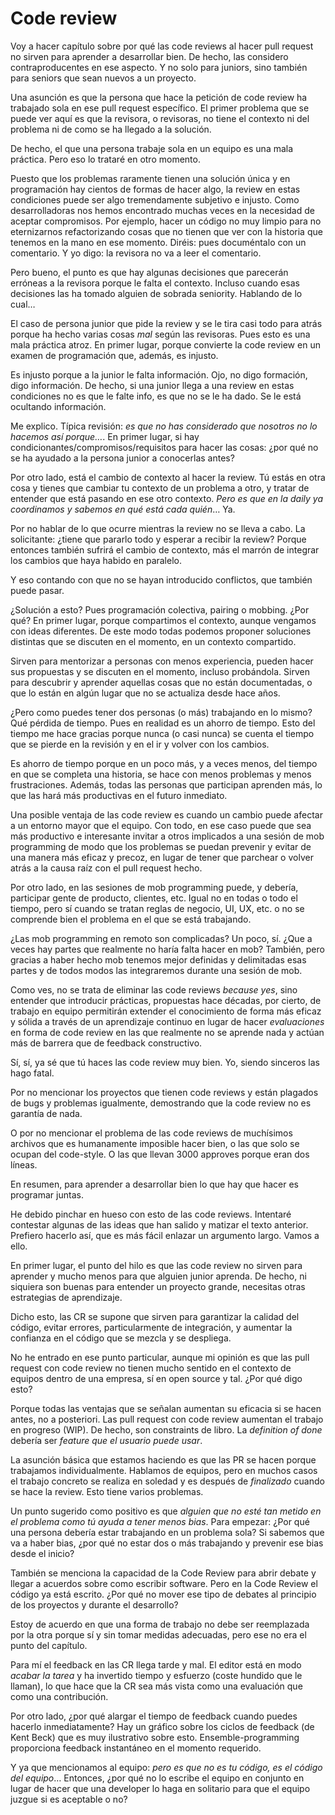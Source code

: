 # Code review

Voy a hacer capítulo sobre por qué las code reviews al hacer pull request no sirven para aprender a desarrollar bien. De hecho, las considero contraproducentes en ese aspecto. Y no solo para juniors, sino también para seniors que sean nuevos a un proyecto.

Una asunción es que la persona que hace la petición de code review ha trabajado sola en ese pull request específico. El primer problema que se puede ver aquí es que la revisora, o revisoras, no tiene el contexto ni del problema ni de como se ha llegado a la solución.

De hecho, el que una persona trabaje sola en un equipo es una mala práctica. Pero eso lo trataré en otro momento.

Puesto que los problemas raramente tienen una solución única y en programación hay cientos de formas de hacer algo, la review en estas condiciones puede ser algo tremendamente subjetivo e injusto. Como desarrolladoras nos hemos encontrado muchas veces en la necesidad de aceptar compromisos. Por ejemplo, hacer un código no muy limpio para no eternizarnos refactorizando cosas que no tienen que ver con la historia que tenemos en la mano en ese momento. Diréis: pues documéntalo con un comentario. Y yo digo: la revisora no va a leer el comentario.

Pero bueno, el punto es que hay algunas decisiones que parecerán erróneas a la revisora porque le falta el contexto. Incluso cuando esas decisiones las ha tomado alguien de sobrada seniority. Hablando de lo cual…

El caso de persona junior que pide la review y se le tira casi todo para atrás porque ha hecho varias cosas _mal_ según las revisoras. Pues esto es una mala práctica atroz. En primer lugar, porque convierte la code review en un examen de programación que, además, es injusto.

Es injusto porque a la junior le falta información. Ojo, no digo formación, digo información. De hecho, si una junior llega a una review en estas condiciones no es que le falte info, es que no se le ha dado. Se le está ocultando información.

Me explico. Típica revisión: _es que no has considerado que nosotros no lo hacemos así porque…_. En primer lugar, si hay condicionantes/compromisos/requisitos para hacer las cosas: ¿por qué no se ha ayudado a la persona junior a conocerlas antes?

Por otro lado, está el cambio de contexto al hacer la review. Tú estás en otra cosa y tienes que cambiar tu contexto de un problema a otro, y tratar de entender que está pasando en ese otro contexto. _Pero es que en la daily ya coordinamos y sabemos en qué está cada quién_… Ya.

Por no hablar de lo que ocurre mientras la review no se lleva a cabo. La solicitante: ¿tiene que pararlo todo y esperar a recibir la review? Porque entonces también sufrirá el cambio de contexto, más el marrón de integrar los cambios que haya habido en paralelo.

Y eso contando con que no se hayan introducido conflictos, que también puede pasar.

¿Solución a esto? Pues programación colectiva, pairing o mobbing. ¿Por qué? En primer lugar, porque compartimos el contexto, aunque vengamos con ideas diferentes. De este modo todas podemos proponer soluciones distintas que se discuten en el momento, en un contexto compartido.

Sirven para mentorizar a personas con menos experiencia, pueden hacer sus propuestas y se discuten en el momento, incluso probándola. Sirven para descubrir y aprender aquellas cosas que no están documentadas, o que lo están en algún lugar que no se actualiza desde hace años.

¿Pero como puedes tener dos personas (o más) trabajando en lo mismo? Qué pérdida de tiempo. Pues en realidad es un ahorro de tiempo. Esto del tiempo me hace gracias porque nunca (o casi nunca) se cuenta el tiempo que se pierde en la revisión y en el ir y volver con los cambios.

Es ahorro de tiempo porque en un poco más, y a veces menos, del tiempo en que se completa una historia, se hace con menos problemas y menos frustraciones. Además, todas las personas que participan aprenden más, lo que las hará más productivas en el futuro inmediato.

Una posible ventaja de las code review es cuando un cambio puede afectar a un entorno mayor que el equipo. Con todo, en ese caso puede que sea más productivo e interesante invitar a otros implicados a una sesión de mob programming de modo que los problemas se puedan prevenir y evitar de una manera más eficaz y precoz, en lugar de tener que parchear o volver atrás a la causa raíz con el pull request hecho.

Por otro lado, en las sesiones de mob programming puede, y debería, participar gente de producto, clientes, etc. Igual no en todas o todo el tiempo, pero sí cuando se tratan reglas de negocio, UI, UX, etc. o no se comprende bien el problema en el que se está trabajando.

¿Las mob programming en remoto son complicadas? Un poco, sí. ¿Que a veces hay partes que realmente no haría falta hacer en mob? También, pero gracias a haber hecho mob tenemos mejor definidas y delimitadas esas partes y de todos modos las integraremos durante una sesión de mob.

Como ves, no se trata de eliminar las code reviews _because yes_, sino entender que introducir prácticas, propuestas hace décadas, por cierto, de trabajo en equipo permitirán extender el conocimiento de forma más eficaz y sólida a través de un aprendizaje continuo en lugar de hacer _evaluaciones_ en forma de code review en las que realmente no se aprende nada y actúan más de barrera que de feedback constructivo.

Sí, sí, ya sé que tú haces las code review muy bien. Yo, siendo sinceros las hago fatal.

Por no mencionar los proyectos que tienen code reviews y están plagados de bugs y problemas igualmente, demostrando que la code review no es garantía de nada.

O por no mencionar el problema de las code reviews de muchísimos archivos que es humanamente imposible hacer bien, o las que solo se ocupan del code-style. O las que llevan 3000 approves porque eran dos líneas.

En resumen, para aprender a desarrollar bien lo que hay que hacer es programar juntas.

He debido pinchar en hueso con esto de las code reviews. Intentaré contestar algunas de las ideas que han salido y matizar el texto anterior. Prefiero hacerlo así, que es más fácil enlazar un argumento largo. Vamos a ello.

En primer lugar, el punto del hilo es que las code review no sirven para aprender y mucho menos para que alguien junior aprenda. De hecho, ni siquiera son buenas para entender un proyecto grande, necesitas otras estrategias de aprendizaje.

Dicho esto, las CR se supone que sirven para garantizar la calidad del código, evitar errores, particularmente de integración, y aumentar la confianza en el código que se mezcla y se despliega.

No he entrado en ese punto particular, aunque mi opinión es que las pull request con code review no tienen mucho sentido en el contexto de equipos dentro de una empresa, sí en open source y tal. ¿Por qué digo esto?

Porque todas las ventajas que se señalan aumentan su eficacia si se hacen antes, no a posteriori. Las pull request con code review aumentan el trabajo en progreso (WIP). De hecho, son constraints de libro. La _definition of done_ debería ser _feature que el usuario puede usar_.

La asunción básica que estamos haciendo es que las PR se hacen porque trabajamos individualmente. Hablamos de equipos, pero en muchos casos el trabajo concreto se realiza en soledad y es después de _finalizado_ cuando se hace la review. Esto tiene varios problemas.

Un punto sugerido como positivo es que _alguien que no esté tan metido en el problema como tú ayuda a tener menos bias_. Para empezar: ¿Por qué una persona debería estar trabajando en un problema sola? Si sabemos que va a haber bias, ¿por qué no estar dos o más trabajando y prevenir ese bias desde el inicio?

También se menciona la capacidad de la Code Review para abrir debate y llegar a acuerdos sobre como escribir software. Pero en la Code Review el código ya está escrito. ¿Por qué no mover ese tipo de debates al principio de los proyectos y durante el desarrollo?

Estoy de acuerdo en que una forma de trabajo no debe ser reemplazada por la otra porque sí y sin tomar medidas adecuadas, pero ese no era el punto del capítulo.

Para mí el feedback en las CR llega tarde y mal. El editor está en modo _acabar la tarea_ y ha invertido tiempo y esfuerzo (coste hundido que le llaman), lo que hace que la CR sea más vista como una evaluación que como una contribución.

Por otro lado, ¿por qué alargar el tiempo de feedback cuando puedes hacerlo inmediatamente? Hay un gráfico sobre los ciclos de feedback (de Kent Beck) que es muy ilustrativo sobre esto. Ensemble-programming proporciona feedback instantáneo en el momento requerido. 

Y ya que mencionamos al equipo: _pero es que no es tu código, es el código del equipo_… Entonces, ¿por qué no lo escribe el equipo en conjunto en lugar de hacer que una developer lo haga en solitario para que el equipo juzgue si es aceptable o no?
